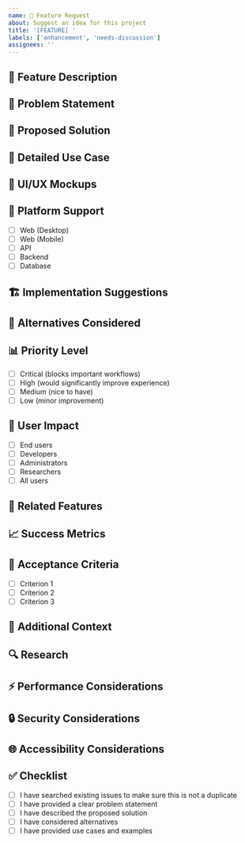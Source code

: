 ```yaml
---
name: 🚀 Feature Request
about: Suggest an idea for this project
title: '[FEATURE] '
labels: ['enhancement', 'needs-discussion']
assignees: ''
---
```


## 🚀 Feature Description
<!-- A clear and concise description of the feature you're requesting -->

## 🎯 Problem Statement
<!-- What problem does this feature solve? What is the current pain point? -->

## 💭 Proposed Solution
<!-- A clear and concise description of what you want to happen -->

## 🔄 Detailed Use Case
<!-- Describe how this feature would be used in practice -->

## 🎨 UI/UX Mockups
<!-- If applicable, add mockups or wireframes -->

## 📱 Platform Support
<!-- Which platforms should this feature support? -->
- [ ] Web (Desktop)
- [ ] Web (Mobile)
- [ ] API
- [ ] Backend
- [ ] Database

## 🏗️ Implementation Suggestions
<!-- If you have ideas on how this could be implemented -->

## 🔀 Alternatives Considered
<!-- A clear and concise description of any alternative solutions -->

## 📊 Priority Level
<!-- How important is this feature to you? -->
- [ ] Critical (blocks important workflows)
- [ ] High (would significantly improve experience)
- [ ] Medium (nice to have)
- [ ] Low (minor improvement)

## 🎯 User Impact
<!-- Who would benefit from this feature? -->
- [ ] End users
- [ ] Developers
- [ ] Administrators
- [ ] Researchers
- [ ] All users

## 🔗 Related Features
<!-- Are there any existing features this would complement? -->

## 📈 Success Metrics
<!-- How would we measure the success of this feature? -->

## 🧪 Acceptance Criteria
<!-- What conditions must be met for this feature to be considered complete? -->
- [ ] Criterion 1
- [ ] Criterion 2
- [ ] Criterion 3

## 📝 Additional Context
<!-- Add any other context, screenshots, or examples -->

## 🔍 Research
<!-- Any research, competitors, or examples that support this request -->

## ⚡ Performance Considerations
<!-- Any performance implications or requirements -->

## 🔒 Security Considerations
<!-- Any security implications or requirements -->

## 🌐 Accessibility Considerations
<!-- Any accessibility requirements -->

## ✅ Checklist
- [ ] I have searched existing issues to make sure this is not a duplicate
- [ ] I have provided a clear problem statement
- [ ] I have described the proposed solution
- [ ] I have considered alternatives
- [ ] I have provided use cases and examples